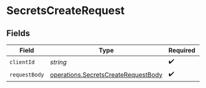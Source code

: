 # SecretsCreateRequest


## Fields

| Field                                                                                      | Type                                                                                       | Required                                                                                   | Description                                                                                |
| ------------------------------------------------------------------------------------------ | ------------------------------------------------------------------------------------------ | ------------------------------------------------------------------------------------------ | ------------------------------------------------------------------------------------------ |
| `clientId`                                                                                 | *string*                                                                                   | :heavy_check_mark:                                                                         | N/A                                                                                        |
| `requestBody`                                                                              | [operations.SecretsCreateRequestBody](../../models/operations/secretscreaterequestbody.md) | :heavy_check_mark:                                                                         | N/A                                                                                        |